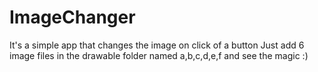 # ImageChanger
It's a simple app that changes the image on click of a button 
Just add 6 image files in the drawable folder named a,b,c,d,e,f and see the magic :)
